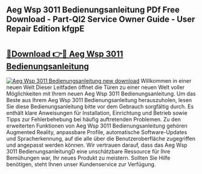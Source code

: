 ## Aeg Wsp 3011 Bedienungsanleitung PDf Free Download - Part-Ql2 Service Owner Guide - User Repair Edition kfgpE

# <h2><a href="http://df14pwg.blite.top/?on=Aeg+Wsp+3011+Bedienungsanleitung">🔗Download 👉🔴 Aeg Wsp 3011 Bedienungsanleitung</a></h2>

[![Aeg Wsp 3011 Bedienungsanleitung new download](https://i.imgur.com/lujVjoI.png)](http://df14pwg.blite.top/?on=Aeg+Wsp+3011+Bedienungsanleitung)
Willkommen in einer neuen Welt Dieser Leitfaden öffnet die Türen zu einer neuen Welt voller Möglichkeiten mit Ihrem neuen Aeg Wsp 3011 Bedienungsanleitung. Um das Beste aus Ihrem Aeg Wsp 3011 Bedienungsanleitung herauszuholen, lesen Sie diese Bedienungsanleitung bitte vor dem Gebrauch sorgfältig durch. Es enthält klare Anweisungen für Installation, Einrichtung und Betrieb sowie Tipps zur Fehlerbehebung bei häufig auftretenden Problemen. Zu den erweiterten Funktionen von Aeg Wsp 3011 Bedienungsanleitung gehören Augmented Reality, anpassbare Profile, automatische Software-Updates und Spracherkennung, auf die alle über die Benutzeroberfläche zugegriffen und angepasst werden können. Wir vertrauen darauf, dass das Aeg Wsp 3011 BedienungsanleitungD eine unschätzbare Ressource für Ihre Bemühungen war, Ihr neues Produkt zu meistern. Sollten Sie Hilfe benötigen, steht Ihnen unser Kundenservice zur Verfügung.
